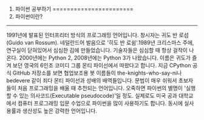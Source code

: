 1. 파이썬 공부하기
=======================
1. 파이썬이란?
-------------------
1991년에 발표된 인터프리터 방식의 프로그래밍 언어입니다.
 창시자는 귀도 반 로섬(Guido van Rossum). 네덜란드어 발음으로 '히도 반 로쉼'.1989년 크리스마스 주에, 연구실이 닫혀있어서 심심한 김에 만들었습니다. 기술자들은 심심할 때 항상 걸작이 나온다. 2000년에는 Python 2, 2008년에는 Python 3가 나왔습니다.
이름은 귀도가 즐겨 보던 영국의 6인조 코미디 그룹 몬티 파이선에서 따왔다고 합니다. 지금 CPython 공식 GitHub 저장소를 보면 협업보조용 봇 이름들이 the-knights-who-say-ni나 bedevere 같이 죄다 몬티 파이선과 성배의 배역들입니다. 
문법이 매우 쉬워서 초보자들이 처음 프로그래밍을 배울 때 추천되는 언어입니다. 오죽하면 파이썬의 별명이 '실행할 수 있는 의사코드(Executable pseudocode)'일 정도. 실제로도 미국 공과 대학교에서 컴퓨터 프로그래밍 입문 수업으로 파이썬을 많이 사용하기도 합니다. 동시에 실사용률과 생산성도 높은 강력한 언어입니다.


